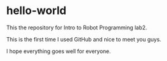 # hello-world
This the repository for Intro to Robot Programming lab2.

This is the first time I used GitHub and nice to meet you guys. 

I hope everything goes well for everyone. 
